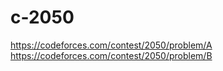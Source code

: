 # c-2050

https://codeforces.com/contest/2050/problem/A
https://codeforces.com/contest/2050/problem/B